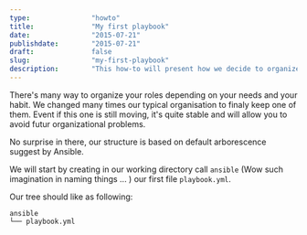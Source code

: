 ```yaml
---
type:               "howto"
title:              "My first playbook"
date:               "2015-07-21"
publishdate:        "2015-07-21"
draft:              false
slug:               "my-first-playbook"
description:        "This how-to will present how we decide to organize our playbooks"
---
```


There's many way to organize your roles depending on your needs and your habit.
We changed many times our typical organisation to finaly keep one of them. 
Event if this one is still moving, it's quite stable and will allow you to avoid futur organizational problems.

No surprise in there, our structure is based on default arborescence suggest by Ansible.

We will start by creating in our working directory call `ansible` (Wow such imagination in naming things ... ) our first file `playbook.yml`.

Our tree should like as following:

```
ansible
└── playbook.yml
```

